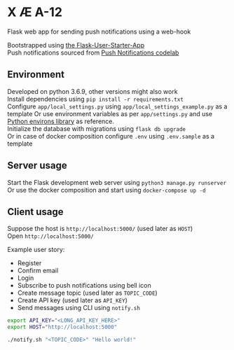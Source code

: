 # X Æ A-12
Flask web app for sending push notifications using a web-hook  

Bootstrapped using [the Flask-User-Starter-App](https://github.com/lingthio/Flask-User-starter-app/)  
Push notifications sourced from [Push Notifications codelab](https://github.com/GoogleChrome/push-notifications)  

## Environment
Developed on python 3.6.9, other versions might also work  
Install dependencies using `pip install -r requirements.txt`  
Configure `app/local_settings.py` using `app/local_settings_example.py` as a template
Or use environment variables as per `app/settings.py` and use [Python environs library](https://pypi.org/project/environs/) as reference.  
Initialize the database with migrations using `flask db upgrade`  
Or in case of docker composition configure `.env` using `.env.sample` as a template

## Server usage
Start the Flask development web server using `python3 manage.py runserver`  
Or use the docker composition and start using `docker-compose up -d`  

## Client usage
Suppose the host is `http://localhost:5000/` (used later as `HOST`)  
Open `http://localhost:5000/`  

Example user story:  
- Register
- Confirm email
- Login
- Subscribe to push notifications using bell icon
- Create message topic (used later as `TOPIC_CODE`)
- Create API key (used later as `API_KEY`)
- Send messages using CLI using `notify.sh`

```bash
export API_KEY="<LONG_API_KEY_HERE>"
export HOST="http://localhost:5000"

./notify.sh "<TOPIC_CODE>" "Hello world!"
```